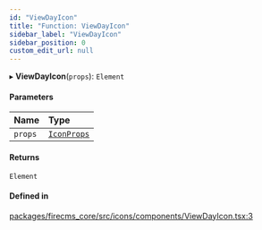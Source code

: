 ```yaml
---
id: "ViewDayIcon"
title: "Function: ViewDayIcon"
sidebar_label: "ViewDayIcon"
sidebar_position: 0
custom_edit_url: null
---
```


▸ **ViewDayIcon**(`props`): `Element`

#### Parameters

| Name | Type |
| :------ | :------ |
| `props` | [`IconProps`](../types/IconProps.md) |

#### Returns

`Element`

#### Defined in

[packages/firecms_core/src/icons/components/ViewDayIcon.tsx:3](https://github.com/FireCMSco/firecms/blob/d45f3739/packages/firecms_core/src/icons/components/ViewDayIcon.tsx#L3)
